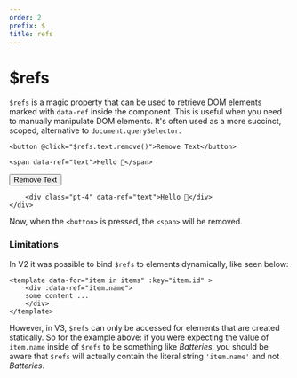 ```yaml
---
order: 2
prefix: $
title: refs
---
```


# $refs

`$refs` is a magic property that can be used to retrieve DOM elements marked with `data-ref` inside the component. This is useful when you need to manually manipulate DOM elements. It's often used as a more succinct, scoped, alternative to `document.querySelector`.

```alpine
<button @click="$refs.text.remove()">Remove Text</button>

<span data-ref="text">Hello 👋</span>
```

<!-- START_VERBATIM -->
<div class="demo">
    <div data-data>
        <button @click="$refs.text.remove()">Remove Text</button>

        <div class="pt-4" data-ref="text">Hello 👋</div>
    </div>
</div>
<!-- END_VERBATIM -->

Now, when the `<button>` is pressed, the `<span>` will be removed.

<a name="limitations"></a>
### Limitations

In V2 it was possible to bind `$refs` to elements dynamically, like seen below:

```alpine
<template data-for="item in items" :key="item.id" >
    <div :data-ref="item.name">
    some content ...
    </div>
</template>
```

However, in V3, `$refs` can only be accessed for elements that are created statically. So for the example above: if you were expecting the value of `item.name` inside of `$refs` to be something like *Batteries*, you should be aware that `$refs` will actually contain the literal string `'item.name'` and not *Batteries*.

